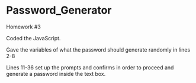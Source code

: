 # Password_Generator
Homework #3


Coded the JavaScript.

Gave the variables of what the password should generate randomly in lines 2-8

Lines 11-36 set up the prompts and confirms in order to proceed and generate a password inside the text box.
